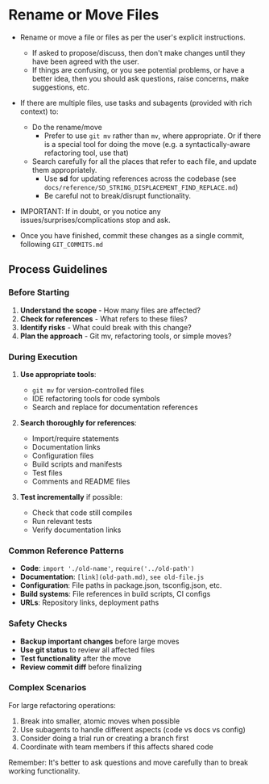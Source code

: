 # Rename or Move Files

- Rename or move a file or files as per the user's explicit instructions. 
  - If asked to propose/discuss, then don't make changes until they have been agreed with the user.
  - If things are confusing, or you see potential problems, or have a better idea, then you should ask questions, raise concerns, make suggestions, etc.

- If there are multiple files, use tasks and subagents (provided with rich context) to:
  - Do the rename/move
    - Prefer to use `git mv` rather than `mv`, where appropriate. Or if there is a special tool for doing the move (e.g. a syntactically-aware refactoring tool, use that)
  - Search carefully for all the places that refer to each file, and update them appropriately.
    - Use **sd** for updating references across the codebase (see `docs/reference/SD_STRING_DISPLACEMENT_FIND_REPLACE.md`)
    - Be careful not to break/disrupt functionality.

- IMPORTANT: If in doubt, or you notice any issues/surprises/complications stop and ask.

- Once you have finished, commit these changes as a single commit, following `GIT_COMMITS.md`

## Process Guidelines

### Before Starting
1. **Understand the scope** - How many files are affected?
2. **Check for references** - What refers to these files?
3. **Identify risks** - What could break with this change?
4. **Plan the approach** - Git mv, refactoring tools, or simple moves?

### During Execution
1. **Use appropriate tools**:
   - `git mv` for version-controlled files
   - IDE refactoring tools for code symbols
   - Search and replace for documentation references
   
2. **Search thoroughly for references**:
   - Import/require statements
   - Documentation links
   - Configuration files
   - Build scripts and manifests
   - Test files
   - Comments and README files

3. **Test incrementally** if possible:
   - Check that code still compiles
   - Run relevant tests
   - Verify documentation links

### Common Reference Patterns
- **Code**: `import './old-name'`, `require('../old-path')`
- **Documentation**: `[link](old-path.md)`, `see old-file.js`
- **Configuration**: File paths in package.json, tsconfig.json, etc.
- **Build systems**: File references in build scripts, CI configs
- **URLs**: Repository links, deployment paths

### Safety Checks
- **Backup important changes** before large moves
- **Use git status** to review all affected files
- **Test functionality** after the move
- **Review commit diff** before finalizing

### Complex Scenarios
For large refactoring operations:
1. Break into smaller, atomic moves when possible
2. Use subagents to handle different aspects (code vs docs vs config)
3. Consider doing a trial run or creating a branch first
4. Coordinate with team members if this affects shared code

Remember: It's better to ask questions and move carefully than to break working functionality.